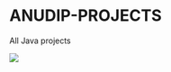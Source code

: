 # ANUDIP-PROJECTS
All Java projects
<p><img src="https://xdag.io/assets/images/photo_2020-07-22_20-48-19.jpg" /></p>
